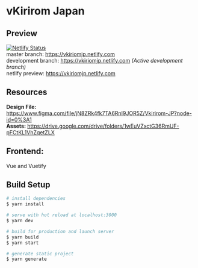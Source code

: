 # vKirirom Japan

## Preview 
[![Netlify Status](https://api.netlify.com/api/v1/badges/8c2c2e76-8b22-4c98-bf6f-3f0daa7434ab/deploy-status)](https://app.netlify.com/sites/vkiriomjp/deploys) <br>
master branch: https://vkiriomjp.netlify.com <br>
development branch: https://vkiriomjp.netlify.com *(Active development branch)*  
netlify preview: https://vkiriomjp.netlify.com

## Resources
**Design File:** https://www.figma.com/file/jN8ZRk4fk7TA6RnI9JOR5Z/Vkirirom-JP?node-id=0%3A1 <br>
**Assets:** https://drive.google.com/drive/folders/1wEuVZxctG36RmUF-pFCtKL1VhZqetZLX
## Frontend:
Vue and Vuetify

## Build Setup

``` bash
# install dependencies
$ yarn install

# serve with hot reload at localhost:3000
$ yarn dev

# build for production and launch server
$ yarn build
$ yarn start

# generate static project
$ yarn generate
```
